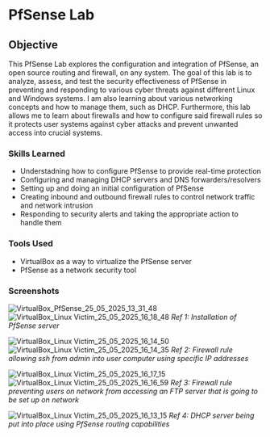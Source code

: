 # PfSense Lab

## Objective
This PfSense Lab explores the configuration and integration of PfSense, an open source routing and firewall, on any system. The goal of this lab is to analyze, assess, and test the security effectiveness of PfSense in preventing and responding to various cyber threats against different Linux and Windows systems. I am also learning about various networking concepts and how to manage them, such as DHCP. Furthermore, this lab allows me to learn about firewalls and how to configure said firewall rules so it protects user systems against cyber attacks and prevent unwanted access into crucial systems.

### Skills Learned
- Understadning how to configure PfSense to provide real-time protection
- Configuring and managing DHCP servers and DNS forwarders/resolvers
- Setting up and doing an initial configuration of PfSense
- Creating inbound and outbound firewall rules to control network traffic and network intrusion
- Responding to security alerts and taking the appropriate action to handle them

### Tools Used
- VirtualBox as a way to virtualize the PfSense server
- PfSense as a network security tool

### Screenshots
![VirtualBox_PfSense_25_05_2025_13_31_48](https://github.com/user-attachments/assets/91387c8d-a795-4e11-a944-02d1b15dc7d9)
![VirtualBox_Linux Victim_25_05_2025_16_18_48](https://github.com/user-attachments/assets/3bc7b86a-d8d3-485e-8c64-8a088f77fdd3)
*Ref 1: Installation of PfSense server*


![VirtualBox_Linux Victim_25_05_2025_16_14_50](https://github.com/user-attachments/assets/91a54acd-2728-4a74-af05-e22968331436)
![VirtualBox_Linux Victim_25_05_2025_16_14_35](https://github.com/user-attachments/assets/4a0f9a72-1047-4768-a58d-015e93dfff01)
*Ref 2: Firewall rule allowing ssh from admin into user computer using specific IP addresses*


![VirtualBox_Linux Victim_25_05_2025_16_17_15](https://github.com/user-attachments/assets/c7eee917-c3a0-419a-84df-94f7c121f4b3)
![VirtualBox_Linux Victim_25_05_2025_16_16_59](https://github.com/user-attachments/assets/fd6bebaf-23fa-49f6-8322-40185a2a33f7)
*Ref 3: Firewall rule preventing users on network from accessing an FTP server that is going to be set up on network*


![VirtualBox_Linux Victim_25_05_2025_16_13_15](https://github.com/user-attachments/assets/98a2bc6c-7d84-4b54-acfe-466bc79ac5cc)
*Ref 4: DHCP server being put into place using PfSense routing capabilities*
